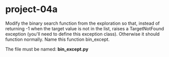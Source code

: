 # project-04a

Modify the binary search function from the exploration so that, instead of returning -1 when the target value is not in the list, raises a TargetNotFound exception (you'll need to define this exception class).  Otherwise it should function normally.  Name this function bin_except.

The file must be named: **bin_except.py**
